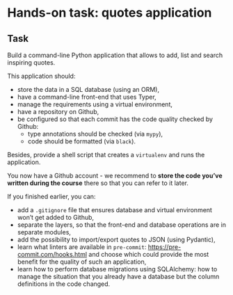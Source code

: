 # Hands-on task: quotes application

## Task
Build a command-line Python application that allows to add, list and search inspiring quotes.

This application should:

- store the data in a SQL database (using an ORM),
- have a command-line front-end that uses Typer,
- manage the requirements using a virtual environment,
- have a repository on Github,
- be configured so that each commit has the code quality checked by Github:
    - type annotations should be checked (via `mypy`),
    - code should be formatted (via `black`).

Besides, provide a shell script that creates a `virtualenv` and runs the application.

You now have a Github account - we recommend to **store the code you’ve written during the course** there so that you can refer to it later.


If you finished earlier, you can:

- add a `.gitignore` file that ensures database and virtual environment won’t get added to Github,
- separate the layers, so that the front-end and database operations are in separate modules,
- add the possibility to import/export quotes to JSON (using Pydantic),
- learn what linters are available in `pre-commit`: https://pre-commit.com/hooks.html and choose which could
  provide the most benefit for the quality of such an application,
- learn how to perform database migrations using SQLAlchemy: how to manage the situation that you already have
  a database but the column definitions in the code changed.

